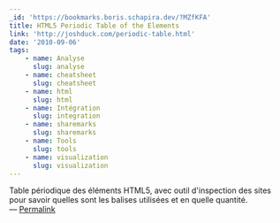 ```yaml
---
_id: 'https://bookmarks.boris.schapira.dev/?MZfKFA'
title: HTML5 Periodic Table of the Elements
link: 'http://joshduck.com/periodic-table.html'
date: '2010-09-06'
tags:
    - name: Analyse
      slug: analyse
    - name: cheatsheet
      slug: cheatsheet
    - name: html
      slug: html
    - name: Intégration
      slug: integration
    - name: sharemarks
      slug: sharemarks
    - name: Tools
      slug: tools
    - name: visualization
      slug: visualization
---
```


Table périodique des éléments HTML5, avec outil d'inspection des sites pour
savoir quelles sont les balises utilisées et en quelle quantité. <br>&#8212;
<a href="https://bookmarks.boris.schapira.dev/?MZfKFA" title="Permalink">Permalink</a>
